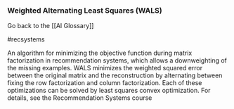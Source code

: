 ### Weighted Alternating Least Squares (WALS)

Go back to the [[AI Glossary]]

#recsystems

An algorithm for minimizing the objective function during matrix factorization in recommendation systems, which allows a downweighting of the missing examples. WALS minimizes the weighted squared error between the original matrix and the reconstruction by alternating between fixing the row factorization and column factorization. Each of these optimizations can be solved by least squares convex optimization. For details, see the Recommendation Systems course

